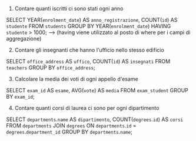 1. Contare quanti iscritti ci sono stati ogni anno

SELECT
    YEAR(`enrolment_date`) AS `anno_registrazione`,
    COUNT(`id`) AS `studente`
FROM
    `students`
GROUP BY
    YEAR(`enrolment_date`)
HAVING `studente` > 1000; --> (having viene utilizzato al posto di where per i campi di aggregazione)

2. Contare gli insegnanti che hanno l'ufficio nello stesso edificio

SELECT
    `office_address` AS `uffico`,
    COUNT(`id`) AS `insegnati`
FROM
    `teachers`
GROUP BY
    `office_address`;


3. Calcolare la media dei voti di ogni appello d'esame

SELECT
    `exam_id` AS `esame`,
    AVG(`vote`) AS `media`
FROM
    `exam_student`
GROUP BY
    `exam_id`;


4. Contare quanti corsi di laurea ci sono per ogni dipartimento

SELECT
    `departments`.`name` AS `dipartimento`,
    COUNT(`degrees`.`id`) AS `corsi`
FROM
    `departments`
JOIN `degrees` ON `departments`.`id` = `degrees`.`department_id`
GROUP BY
    `departments`.`name`;